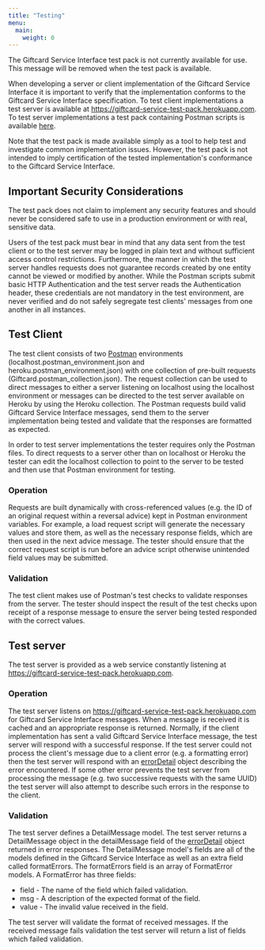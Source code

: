 ```yaml
---
title: "Testing"
menu:
  main:
    weight: 0
---
```


The Giftcard Service Interface test pack is not currently available for use. This message will be removed when the test pack is available.

When developing a server or client implementation of the Giftcard Service Interface it is important to verify that the implementation conforms to the Giftcard Service Interface specification. To test client implementations a test server is available at https://giftcard-service-test-pack.herokuapp.com. To test server implementations a test pack containing Postman scripts is available [here](https://github.com/electrumpayments/giftcard-service-test-pack/tree/master/test/postman).

Note that the test pack is made available simply as a tool to help test and investigate common implementation issues. However, the test pack is not intended to imply certification of the tested implementation's conformance to the Giftcard Service Interface.

## Important Security Considerations

The test pack does not claim to implement any security features and should never be considered safe to use in a production environment or with real, sensitive data.

Users of the test pack must bear in mind that any data sent from the test client or to the test server may be logged in plain text and without sufficient access control restrictions. Furthermore, the manner in which the test server handles requests does not guarantee records created by one entity cannot be viewed or modified by another. While the Postman scripts submit basic HTTP Authentication and the test server reads the Authentication header, these credentials are not mandatory in the test environment, are never verified and do not safely segregate test clients' messages from one another in all instances.

## Test Client
The test client consists of two [Postman](https://www.getpostman.com) environments (localhost.postman_environment.json and heroku.postman_environment.json) with one collection of pre-built requests (Giftcard.postman_collection.json). The request collection can be used to direct messages to either a server listening on localhost using the localhost environment or messages can be directed to the test server available on Heroku by using the Heroku collection. The Postman requests build valid Giftcard Service Interface messages, send them to the server implementation being tested and validate that the responses are formatted as expected.

In order to test server implementations the tester requires only the Postman files. To direct requests to a server other than on localhost or Heroku the tester can edit the localhost collection to point to the server to be tested and then use that Postman environment for testing.

### Operation

Requests are built dynamically with cross-referenced values (e.g. the ID of an original request within a reversal advice) kept in Postman environment variables. For example, a load request script will generate the necessary values and store them, as well as the necessary response fields, which are then used in the next advice message. The tester should ensure that the correct request script is run before an advice script otherwise unintended field values may be submitted.

### Validation

The test client makes use of Postman's test checks to validate responses from the server. The tester should inspect the result of the test checks upon receipt of a response message to ensure the server being tested responded with the correct values.

## Test server

The test server is provided as a web service constantly listening at https://giftcard-service-test-pack.herokuapp.com.

### Operation

The test server listens on https://giftcard-service-test-pack.herokuapp.com for Giftcard Service Interface messages. When a message is received it is cached and an appropriate response is returned. Normally, if the client implementation has sent a valid Giftcard Service Interface message, the test server will respond with a successful response. If the test server could not process the client's message due to a client error (e.g. a formatting error) then the test server will respond with an [errorDetail](/specification/operations/#errorDetail) object describing the error encountered. If some other error prevents the test server from processing the message (e.g. two successive requests with the same UUID) the test server will also attempt to describe such errors in the response to the client.

### Validation

The test server defines a DetailMessage model. The test server returns a DetailMessage object in the detailMessage field of the [errorDetail](/specification/operations/#errorDetail) object returned in error responses. The DetailMessage model's fields are all of the models defined in the Giftcard Service Interface as well as an extra field called formatErrors. The formatErrors field is an array of FormatError models. A FormatError has three fields:

- field - The name of the field which failed validation.
- msg - A description of the expected format of the field.
- value - The invalid value received in the field.

The test server will validate the format of received messages. If the received message fails validation the test server will return a list of fields which failed validation.
